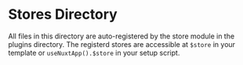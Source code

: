 # Stores Directory

All files in this directory are auto-registered by the store module in the plugins directory. The registerd stores are accessible at `$store` in your template or `useNuxtApp().$store` in your setup script.<br>

